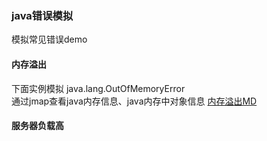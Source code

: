 ### java错误模拟
模拟常见错误demo
#### 内存溢出
下面实例模拟 java.lang.OutOfMemoryError   
通过jmap查看java内存信息、java内存中对象信息
[内存溢出MD](./md/OutOfMemory.md "内存溢出")

#### 服务器负载高



